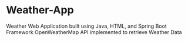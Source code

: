 # Weather-App
Weather Web Application built using Java, HTML, and Spring Boot Framework
OpenWeatherMap API implemented to retrieve Weather Data
